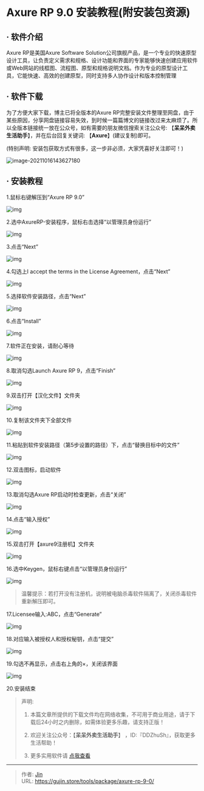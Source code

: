 # Axure RP 9.0 安装教程(附安装包资源)


## · 软件介绍
Axure RP是美国Axure Software Solution公司旗舰产品，是一个专业的快速原型设计工具，让负责定义需求和规格、设计功能和界面的专家能够快速创建应用软件或Web网站的线框图、流程图、原型和规格说明文档。作为专业的原型设计工具，它能快速、高效的创建原型，同时支持多人协作设计和版本控制管理

## · 软件下载
为了方便大家下载，博主已将全版本的Axure RP完整安装文件整理至网盘，由于某些原因，分享网盘链接容易失效，到时候一篇篇博文的链接改过来太麻烦了。所以全版本链接统一放在公众号，如有需要的朋友微信搜索关注公众号: 【**呆呆外卖生活助手**】，并在后台回复关键词: 【**Axure**】(建议复制)即可。

(特别声明: 安装包获取方式有很多，这一步非必须，大家凭喜好关注即可！)

![image-20211016143627180](https://img.gujin.store/img/image-20211016143627180.png)

## · 安装教程

1.鼠标右键解压到“Axure RP 9.0”

![img](https://img.gujin.store/img/v2-2f1b1f88265ca62fb2f32d183bece84e_720w.png)

2.选中AxureRP-安装程序，鼠标右击选择“以管理员身份运行”

![img](https://img.gujin.store/img/v2-9947e2f7f03f2f212f77e93c1c348631_720w.png)

3.点击“Next”

![img](https://img.gujin.store/img/v2-034eb71e75bf591393d5058558d2ae7f_720w.png)

4.勾选上I accept the terms in the License Agreement，点击“Next”

![img](https://img.gujin.store/img/v2-668a9ebbc2e031ed5ce3f5e9ef916657_720w.png)

5.选择软件安装路径，点击“Next”

![img](https://img.gujin.store/img/v2-8b3fb10e4a089b78dbcc5cb7eb322490_720w.png)

6.点击“Install”

![img](https://img.gujin.store/img/v2-7d629654c981722a8945ac8176a8b464_720w.png)



7.软件正在安装，请耐心等待

![img](https://img.gujin.store/img/v2-c82415c8df31ed0b1b8a31d5895b02bc_720w.png)

8.取消勾选Launch Axure RP 9，点击“Finish”

![img](https://img.gujin.store/img/v2-1f0b6286dc5ee163501fd6a21d24ade4_720w.png)

9.双击打开【汉化文件】文件夹

![img](https://img.gujin.store/img/v2-3d4572bc27de79b134c67b01d820d018_720w.png)

10.复制该文件夹下全部文件

![img](https://img.gujin.store/img/v2-3c9b175a977e7ca8d17ae88e7024189e_720w.png)

11.粘贴到软件安装路径（第5步设置的路径）下，点击“替换目标中的文件”

![img](https://img.gujin.store/img/v2-bde93795c4421b084b814c187ecb18a7_720w.png)

12.双击图标，启动软件

![img](https://img.gujin.store/img/v2-fc402164e5bb01171f11226aeb57132d_720w.png)



13.取消勾选Axure RP启动时检查更新，点击“关闭”

![img](https://img.gujin.store/img/v2-5f552e54ec0ac65171f62f7484b87977_720w.png)

14.点击“输入授权”

![img](https://img.gujin.store/img/v2-c357783a241078c38c5f350ce48ea6a5_720w.png)

15.双击打开【axure9注册机】文件夹

![img](https://img.gujin.store/img/v2-f00f2f763d7d4c61dff672efc863bf29_720w.png)

16.选中Keygen，鼠标右键点击“以管理员身份运行”

![img](https://img.gujin.store/img/v2-ce14acfe32310b14ece6741db30d0230_720w.png)

> 温馨提示：若打开没有注册机，说明被电脑杀毒软件隔离了，关闭杀毒软件重新解压即可。

17.Licensee输入:ABC，点击“Generate”

![img](https://img.gujin.store/img/v2-e42e052b2c120d623ad378ba660118d5_720w.png)

18.对应输入被授权人和授权秘钥，点击“提交”

![img](https://img.gujin.store/img/v2-dc588f8a7df2a5730f15cdfbacedf334_720w.png)

19.勾选不再显示，点击右上角的×，关闭该界面

![img](https://img.gujin.store/img/v2-89fa99e143d1332eea224adff5ba2d6b_720w.png)

20.安装结束




> 声明: 
>
> 1. 本篇文章所提供的下载文件均在网络收集，不可用于商业用途，请于下载后24小时之内删除，如需体验更多乐趣，请支持正版！
>
> 2. 欢迎关注公众号：【**呆呆外卖生活助手**】 ，ID:『DDZhuSh』，获取更多生活帮助！
>
> 3. 更多实用软件请  [点我查看](/tools)

---

> 作者: [Jin](https://img.gujin.store/img/favicon.ico)  
> URL: https://gujin.store/tools/package/axure-rp-9-0/  

